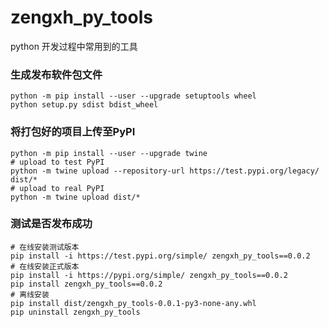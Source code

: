 # zengxh_py_tools
python 开发过程中常用到的工具

### 生成发布软件包文件
```shell script
python -m pip install --user --upgrade setuptools wheel
python setup.py sdist bdist_wheel
```

### 将打包好的项目上传至PyPI
```shell script
python -m pip install --user --upgrade twine
# upload to test PyPI
python -m twine upload --repository-url https://test.pypi.org/legacy/ dist/*
# upload to real PyPI
python -m twine upload dist/*
```

### 测试是否发布成功
```shell script
# 在线安装测试版本
pip install -i https://test.pypi.org/simple/ zengxh_py_tools==0.0.2
# 在线安装正式版本
pip install -i https://pypi.org/simple/ zengxh_py_tools==0.0.2
pip install zengxh_py_tools==0.0.2
# 离线安装
pip install dist/zengxh_py_tools-0.0.1-py3-none-any.whl
pip uninstall zengxh_py_tools
```